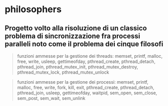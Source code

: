 # philosophers

## Progetto volto alla risoluzione di un classico problema di sincronizzazione fra processi paralleli noto come il problema dei cinque filosofi

> funzioni ammesse per la gestione dei threads: memset, printf, malloc, free, write, usleep, gettimeofday, pthread_create, pthread_detach, pthread_join, pthread_mutex_init, pthread_mutex_destroy, pthread_mutex_lock, pthread_mutex_unlock

> funzioni ammesse per la gestione dei processi: memset, printf, malloc, free, write, fork, kill, exit, pthread_create, pthread_detach, pthread_join, usleep, gettimeofday, waitpid, sem_open, sem_close, sem_post, sem_wait, sem_unlink